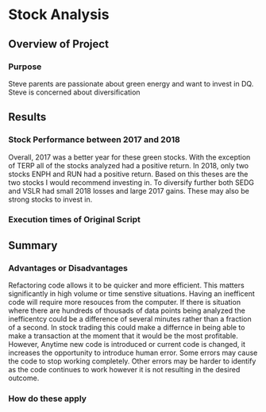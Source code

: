 # Stock Analysis

## Overview of Project

### Purpose
Steve parents are passionate about green energy and want to invest in DQ. Steve is concerned about diversification 
## Results

### Stock Performance between 2017 and 2018
Overall, 2017 was a better year for these green stocks. With the exception of TERP all of the stocks analyzed had a positive return. In 2018, only two stocks ENPH and RUN had a positive return. Based on this theses are the two stocks I would recommend investing in. To diversify further both SEDG and VSLR had small 2018 losses and large 2017 gains. These may also be strong stocks to invest in. 
### Execution times of Original Script

## Summary

### Advantages or Disadvantages
Refactoring code allows it to be quicker and more efficient. This matters significantly in high volume or time senstive situations. Having an inefficent code will require more resouces from the computer. If there is situation where there are hundreds of thousads of data points being analyzed the inefficentcy could be a difference of several minutes rather than a fraction of a second. In stock trading this could make a differnce in being able to make a transaction at the moment that it would be the most profitable. 
However, Anytime new code is introduced or current code is changed, it increases the opportunity to introduce human error. Some errors may cause the code to stop working completely. Other errors may be harder to identify as the code continues to work however it is not resulting in the desired outcome. 
### How do these apply
